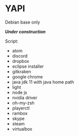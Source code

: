 # YAPI

Debian base only

**_Under construction_**

Script:

-   atom
-   discord
-   dropbox
-   eclipse installer
-   gitkraken
-   google chrome
-   java jdk 11 with java home path
-   light
-   node js  
-   nvidia driver
-   oh-my-zsh
-   playerctl
-   rambox
-   skype
-   steam
-   virtualbox
